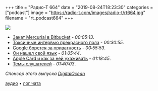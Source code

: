 +++
title = "Радио-Т 664"
date = "2019-08-24T18:23:30"
categories = ["podcast"]
image = "https://radio-t.com/images/radio-t/rt664.jpg"
filename = "rt_podcast664"
+++

![](https://radio-t.com/images/radio-t/rt664.jpg)

- [Закат Mercurial в Bitbucket](https://bitbucket.org/blog/sunsetting-mercurial-support-in-bitbucket?utm_source=alert-email) - *00:05:13*.
- [Токсичные интервью прекрасного пола](https://www.wired.com/story/for-young-female-coders-internship-interviews-can-be-toxic/) - *00:30:55*.
- [Google борется за приватность](https://techcrunch.com/2019/08/22/google-proposes-new-privacy-and-anti-fingerprinting-controls-for-the-web/) - *00:55:53*.
- [Он нашел свой язык](https://blog.cleancoder.com/uncle-bob/2019/08/22/WhyClojure.html) - *01:05:44*.
- [Apple Card и как за ней ухаживать](https://thenextweb.com/plugged/2019/08/22/apple-card-credit/) - *01:18:45*.
- [Темы слушателей](https://radio-t.com/p/2019/08/20/prep-664/) - *01:40:03*.

*Спонсор этого выпуска [DigitalOcean](https://do.co/radiot)*


[аудио](https://cdn.radio-t.com/rt_podcast664.mp3) • [лог чата](https://chat.radio-t.com/logs/radio-t-664.html)
<audio src="https://cdn.radio-t.com/rt_podcast664.mp3" preload="none"></audio>
